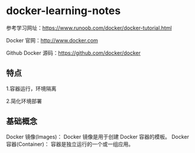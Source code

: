 # docker-learning-notes
参考学习网址：https://www.runoob.com/docker/docker-tutorial.html

Docker 官网：http://www.docker.com

Github Docker 源码：https://github.com/docker/docker
## 特点
1.容器运行，环境隔离

2.简化环境部署

## 基础概念

Docker 镜像(Images)：  	Docker 镜像是用于创建 Docker 容器的模板。
Docker 容器(Container)：    容器是独立运行的一个或一组应用。
